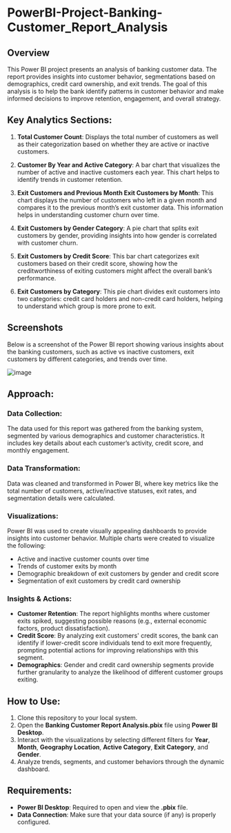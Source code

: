 # PowerBI-Project-Banking-Customer_Report_Analysis

## Overview

This Power BI project presents an analysis of banking customer data. The report provides insights into customer behavior, segmentations based on demographics, credit card ownership, and exit trends. The goal of this analysis is to help the bank identify patterns in customer behavior and make informed decisions to improve retention, engagement, and overall strategy.

## Key Analytics Sections:

1. **Total Customer Count**: Displays the total number of customers as well as their categorization based on whether they are active or inactive customers.

2. **Customer By Year and Active Category**: A bar chart that visualizes the number of active and inactive customers each year. This chart helps to identify trends in customer retention.

3. **Exit Customers and Previous Month Exit Customers by Month**: This chart displays the number of customers who left in a given month and compares it to the previous month’s exit customer data. This information helps in understanding customer churn over time.

4. **Exit Customers by Gender Category**: A pie chart that splits exit customers by gender, providing insights into how gender is correlated with customer churn.

5. **Exit Customers by Credit Score**: This bar chart categorizes exit customers based on their credit score, showing how the creditworthiness of exiting customers might affect the overall bank’s performance.

6. **Exit Customers by Category**: This pie chart divides exit customers into two categories: credit card holders and non-credit card holders, helping to understand which group is more prone to exit.

## Screenshots

Below is a screenshot of the Power BI report showing various insights about the banking customers, such as active vs inactive customers, exit customers by different categories, and trends over time.

![image](https://github.com/user-attachments/assets/2a1ffd7d-3d5f-414c-9eda-6ec5234718f4)


## Approach:

### Data Collection:
The data used for this report was gathered from the banking system, segmented by various demographics and customer characteristics. It includes key details about each customer’s activity, credit score, and monthly engagement.

### Data Transformation:
Data was cleaned and transformed in Power BI, where key metrics like the total number of customers, active/inactive statuses, exit rates, and segmentation details were calculated.

### Visualizations:
Power BI was used to create visually appealing dashboards to provide insights into customer behavior. Multiple charts were created to visualize the following:
- Active and inactive customer counts over time
- Trends of customer exits by month
- Demographic breakdown of exit customers by gender and credit score
- Segmentation of exit customers by credit card ownership

### Insights & Actions:
- **Customer Retention**: The report highlights months where customer exits spiked, suggesting possible reasons (e.g., external economic factors, product dissatisfaction).
- **Credit Score**: By analyzing exit customers' credit scores, the bank can identify if lower-credit score individuals tend to exit more frequently, prompting potential actions for improving relationships with this segment.
- **Demographics**: Gender and credit card ownership segments provide further granularity to analyze the likelihood of different customer groups exiting.

## How to Use:

1. Clone this repository to your local system.
2. Open the **Banking Customer Report Analysis.pbix** file using **Power BI Desktop**.
3. Interact with the visualizations by selecting different filters for **Year**, **Month**, **Geography Location**, **Active Category**, **Exit Category**, and **Gender**.
4. Analyze trends, segments, and customer behaviors through the dynamic dashboard.

## Requirements:

- **Power BI Desktop**: Required to open and view the **.pbix** file.
- **Data Connection**: Make sure that your data source (if any) is properly configured.
